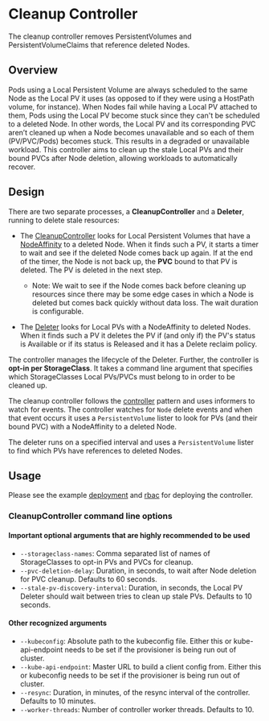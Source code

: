 # Cleanup Controller

The cleanup controller removes PersistentVolumes and PersistentVolumeClaims that reference deleted Nodes.

## Overview

Pods using a Local Persistent Volume are always scheduled to the same Node as the Local PV it uses (as opposed to if they were using a HostPath volume, for instance). When Nodes fail while having a Local PV attached to them, Pods using the Local PV become stuck since they can't be scheduled to a deleted Node. In other words, the Local PV and its corresponding PVC aren’t cleaned up when a Node becomes unavailable and so each of them (PV/PVC/Pods) becomes stuck. This results in a degraded or unavailable workload. This controller aims to clean up the stale Local PVs and their bound PVCs after Node deletion, allowing workloads to automatically recover.

## Design

There are two separate processes, a **CleanupController** and a **Deleter**, running to delete stale resources:

- The [CleanupController](../../pkg/cleanup/controller/controller.go) looks for Local Persistent Volumes that have a [NodeAffinity](https://kubernetes.io/docs/concepts/storage/persistent-volumes/#node-affinity) to a deleted Node. When it finds such a PV, it starts a timer to wait and see if the deleted Node comes back up again. If at the end of the timer, the Node is not back up, the **PVC** bound to that PV is deleted. The PV is deleted in the next step.

    - Note: We wait to see if the Node comes back before cleaning up resources since there may be some edge cases in which a Node is deleted but comes back quickly without data loss. The wait duration is configurable.

- The [Deleter](../../pkg/cleanup/deleter/deleter.go) looks for Local PVs with a NodeAffinity to deleted Nodes. When it finds such a PV it deletes the PV if (and only if) the PV's status is Available or if its status is Released and it has a Delete reclaim policy.

The controller manages the lifecycle of the Deleter. Further, the controller is **opt-in per StorageClass**. It takes a command line argument that specifies which StorageClasses Local PVs/PVCs must belong to in order to be cleaned up.

The cleanup controller follows the [controller](https://github.com/kubernetes/community/blob/master/contributors/devel/sig-api-machinery/controllers.md) pattern and uses informers to watch for events. The controller watches for `Node` delete events and when that event occurs it uses a `PersistentVolume` lister to look for PVs (and their bound PVC) with a NodeAffinity to a deleted Node. 

The deleter runs on a specified interval and uses a `PersistentVolume` lister to find which PVs have references to deleted Nodes.

## Usage

Please see the example [deployment](./deployment.yaml) and [rbac](./rbac.yaml) for deploying the controller.

### CleanupController command line options

#### Important optional arguments that are highly recommended to be used
* `--storageclass-names`: Comma separated list of names of StorageClasses to opt-in PVs and PVCs for cleanup.
* `--pvc-deletion-delay`: Duration, in seconds, to wait after Node deletion for PVC cleanup. Defaults to 60 seconds.
* `--stale-pv-discovery-interval`: Duration, in seconds, the Local PV Deleter should wait between tries to clean up stale PVs. Defaults to 10 seconds.

#### Other recognized arguments
* `--kubeconfig`: Absolute path to the kubeconfig file. Either this or kube-api-endpoint needs to be set if the provisioner is being run out of cluster.
* `--kube-api-endpoint`: Master URL to build a client config from. Either this or kubeconfig needs to be set if the provisioner is being run out of cluster.
* `--resync`: Duration, in minutes, of the resync interval of the controller. Defaults to 10 minutes.
* `--worker-threads`: Number of controller worker threads. Defaults to 10.